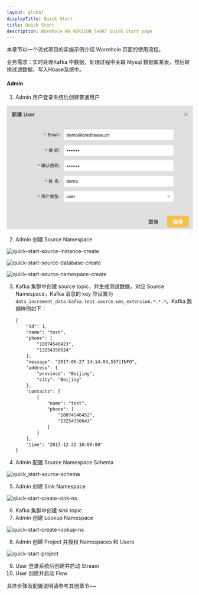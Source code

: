 ```yaml
---
layout: global
displayTitle: Quick Start
title: Quick Start
description: Wormhole WH_VERSION_SHORT Quick Start page
---
```


本章节以一个流式项目的实施示例介绍 Wormhole 页面的使用流程。

业务需求：实时处理Kafka 中数据，处理过程中关联 Mysql 数据库某表，然后转换过滤数据，写入Hbase系统中。

#### Admin

1. Admin 用户登录系统后创建普通用户

![quick-start-createUser](img/quick-start-createUser.png)

2. Admin 创建 Source Namespace

![quick-start-source-instance-create](/Users/swallow/IdeaProjects/wormhole/docs/img/quick-start-source-instance-create.png)

![quick-start-source-database-create](/Users/swallow/IdeaProjects/wormhole/docs/img/quick-start-source-database-create.png)

![quick-start-source-namespace-create](/Users/swallow/IdeaProjects/wormhole/docs/img/quick-start-source-namespace-create.png)

3. Kafka 集群中创建 source topic，并生成测试数据，对应 Source Namespace，Kafka 消息的 key 应设置为`data_increment_data.kafka.test.source.ums_extension.*.*.*`。Kafka 数据样例如下：

   ```
   {
       "id": 1,
       "name": "test",
       "phone": [
           "18074546423",
           "13254356624"
       ],
       "message": "2017-06-27 14:14:04,557|INFO",
       "address": {
           "province": "Beijing",
           "city": "Beijing"
       },
       "contacts": [
           {
               "name": "test",
               "phone": [
                   "18074546452",
                   "13254356643"
               ]
           }
       ],
       "time": "2017-12-22 10:00:00"
   }
   ```

4. Admin 配置 Source Namespace Schema

![quick_start-source-schema](/Users/swallow/IdeaProjects/wormhole/docs/img/quick_start-source-schema.png)

5. Admin 创建 Sink Namespace

![qiuck-start-create-sink-ns](/Users/swallow/IdeaProjects/wormhole/docs/img/qiuck-start-create-sink-ns.png)

6. Kafka 集群中创建 sink topic
7. Admin 创建 Lookup Namespace

![quick-start-create-lookup-ns](/Users/swallow/IdeaProjects/wormhole/docs/img/quick-start-create-lookup-ns.png)

8. Admin 创建 Project 并授权 Namespaces 和 Users

![quick-start-project](/Users/swallow/IdeaProjects/wormhole/docs/img/quick-start-project.png)

9. User 登录系统后创建并启动 Stream
10. User 创建并启动 Flow

具体步骤及配置说明请参考其他章节~~